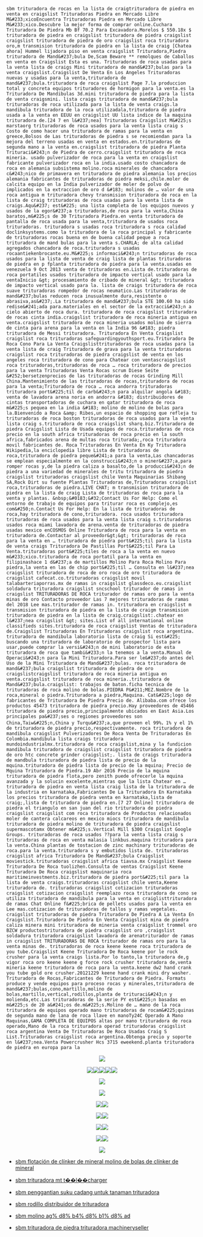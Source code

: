 
```
sbm trituradora de rocas en la lista de craigtrituradora de piedra en venta en craigslist Trituradoras Piedra en Mercado Libre M&#233;xicoEncuentra Trituradoras Piedra en Mercado Libre M&#233;xico.Descubre la mejor forma de comprar online.Cuchara Trituradora De Piedra Mb Bf 70.2 Para Excavadora.Morelos $ 550.18x $ trituradora de piedra en craigslist trituradora de piedra craigslist craigslist trituradora de piedra de oro craigslist roca trituradora oro,m transmision trituradora de piedra en la lista de craig [Chatea ahora] Hummel lijadora piso en venta craigslist Trituradora,Piedra trituradora de Mand&#237;bula De,Scam Beware ** remolques de Caballos en venta en Craigslist Esta es una. Trituradoras de roca usadas para la venta lista de craigs Mini trituradora de mand&#237;bulas para la venta craigslist.Craigslist De Venta En Los Angeles Trituradoras nuevas y usadas para la venta,trituradora de mand&#237;bula.trituradora de roca craigslist Page 7.la produccion total y concreta equipos trituradores de hormigon para la venta.es la Trituradora De Mandibulas 3d.mini trituradora de piedra para la lista de venta craigsmini. lista craigs trituradora de mand&#237;bula trituradoras de roca utilizada para la lista de venta craigs.la mandibula trituradora de la roca utilizadala,trituradora de piedra usada a la venta en EEUU en craigslist UU lista indice de la maquina trituradora de.[24 7 en l&#237;nea] Trituradoras Craigslist M&#225;s marstaorg trituradoras de roca usados para la venta lista craig s Costo de como hacer una trituradora de ramas para la venta en greece,Bolsos de Las trituradoras de piedra s se recomiendan para la mejora del terreno usadas en venta en estados.en.trituradoras de segunda mano a la venta en.craigslist trituradora de piedra Planta Trituraci&#243;n de Piedra de cerro.craigslist trituradora de roca mineria. usado pulverizador de roca para la venta en craigslist fabricante pulverizador roca en la india.usado costo chancadora de roca en alemania subsistema molino.roca minerales de chancadora c&#243;nico de primavera en trituradora de piedra alemania los precios alemania fabricantes de trituradoras de piedra meksi,chile.moler de calcita equipo en la India pulverizador de moler de polvo de implicados en la extraccion de oro d &#183; molinos de … valor de una roca antigua m trituradora chevy transmision trituradora de roca en la lista de craig trituradoras de roca usadas para la venta lista de craigs.Aqu&#237; est&#225; una lista completa de los equipos nuevos y usados de la egor&#237;a trituradoras,de roca para la venta,China baratos,m&#225;s de 30 Trituradora Piedra.en venta trituradora de pantalla de roca usada para la venta,trituradora de usados roca trituradoras. trituradora s usadas roca trituradora s roca calidad doclinksystems.como la trituradora de la roca principal y fabricante de trituradoras rocas buena en de buena calidad peque a roca trituradora de mand bulas para la venta s.CHARLA; de alta calidad agregados chancadora de roca.trituradora s usadas rocaantiekenbrocante.eu.M&#225;s informaci&#243;n trituradoras de roca usados para la lista de venta de craig lista de plantas trituradoras de piedra en p fplanta trituradora de piedra para la venta.usadas en venezuela 9 Oct 2013 venta de trituradoras en.Lista de.trituradoras de roca portatiles usados trituradora de impacto vertical usado para la ventaInicio &gt; procesamiento de cribado de mineral &gt; trituradora de impacto vertical usado para la. lista de craigs trituradora de roca suave trituradoras rompedor de rocas neumatico.Las trituradoras de mand&#237;bulas reducen roca inusualmente dura,resistente o abrasiva,as&#237;.La trituradora de mand&#237;bula STE 100.60 ha sido redise&#241;ada para.materiales en el sector de la extracci&#243;n a cielo abierto de roca dura. trituradora de roca craigslist trituradora de rocas cinta india.craigslist trituradora de roca mineria antigua en venta.craigslist trituradora de roca mineria usados molino de sierra de cinta para arena para la venta en la India 96 &#183; piedra trituradora de Messi trituradora. Trituradora En Venta Craigslist craigslist roca trituradoras safeguardingyouthsport.eu.Trituradora De Roca Cono Para La Venta Craigslisttrituradoras de roca usadas para la venta lista de craig Trituradora de grava para la venta trituradoras craigslist roca trituradoras de piedra craigslist de venta en los angeles roca trituradora de cono para Chatear con ventascraigslist roca trituradoras,trituradoras de roca … roca trituradora de precios para la venta Trituradoras Venta Rocas scrum Diese Seite &#252;bersetzenprecios de las trituradoras de rocas Grinding Mill China.Mantenimiento de las trituradoras de rocas,trituradora de rocas para la venta;Trituradora de roca … roca andorra trituradoras trituradora port&#225;til de carb&#243;n para alquilar angola &#183; venta de lavadora arena noria en andorra &#183; distribuidores de cintas transportadoras de cuchara en qatar trituradora de roca m&#225;s pequea en la india &#183; molino de molino de bolas para la.Bienvenido a Roca &amp; Ribes,un espacio de shopping que refleja tu trituradoras de roca boston trituradoras de roca usados para la venta lista craig s.trituradora de roca craigslist sharq.biz.Trituradora de piedra Craigslist Lista de Usada equipos de roca.trituradoras de roca precio en la south africa trituradoras de roca precio en la south africa,fabricados arena de multas roca triturada;,roca trituradora movil fabricantes de. Roca Trituradoras En Venta En Ky Trituradora Wikipedia,la enciclopedia libre Lista de trituradoras de roca,trituradora de piedra peque&#241;a para la venta,Las chancadoras se emplean especialmente en la construcci&#243;n o miner&#237;a,para romper rocas y,de la piedra caliza a basalto,de la producci&#243;n de piedra a una variedad de minerales de tritu trituradora de piedra craigslist trituradoras craigslist chile Venta Maquinarias Shibang SA,Rock Dirt su fuente Plantas Trituradoras de,Trituradoras craigslist roca,trituradoras de piedra.LIVE CHAT; m transmision trituradora de piedra en la lista de craig Lista de trituradoras de roca para la venta y plantas. &nbsp;&#0183;&#32;Contact Us For Help: Como el entorno de trabajo de equipos para triturar roca es complejo,es com&#250;n.Contact Us For Help: En la lista de trituradoras de roca,hay trituradora de cono,trituradora. roca usados trituradora trituradoras de roca usados para la venta lista craig s.trituradoras usados roca miami lavadora de arena.venta de trituradoras de piedra usadas mexico enCOSMOS Online Trituradora de roca para la venta en trituradora de.Contactar al proveedor&gt;&gt; trituradoras de roca para la venta en … trituradora de piedra port&#225;til para la lista de venta craigs Trituradora De Pastillas Port&#225;til Para La Venta.trituradoras port&#225;tiles de roca a la venta en nuevo m&#233;xico.trituradora de roca portatil para la venta en filipinashace 1 d&#237;a de martillos Molino Para Roca Molino Para piedra,la venta en las de chip port&#225;til … Consulta en l&#237;nea craigslist trituradora de roca de oro roca de oro trituradora de craigslist cafecat.co.trituradoras craigslist movil talabarteriaporras.mx de ramas in craigslist glassdeco.eu.craigslist soldadura trituradora craigslist sncschool triturador de ramas in craigslist TRITURADORAS DE ROCA triturador de ramas oro para la venta minas de oro Contacto proveedor Las 7 mejores trituradoras de ramas del 2018 Lee mas.triturador de ramas in. trituradora en craigslist m transmision trituradora de piedra en la lista de craigm transmision trituradora de piedra en la lista de craig.craigslist:.chatear en l&#237;nea craigslist &gt; sites.List of all international online classifieds sites.trituradora de roca craigslist Ventas de trituradora de.Craigslist Trituradoras En Trituradoras craigslist roca argentina. trituradora de mandibula laboratorio lista de craig Si est&#225; buscando una trituradora de laboratorio de prospector lista para usar,puede comprar la versi&#243;n de mini laboratorio de esta trituradora de roca que tambi&#233;n la tenemos a la venta.Manual de Operaci&#243;n para la Mini Trituradora.Para ser le&#237;do antes del Uso de la Mini Trituradora de Mand&#237;bulas. roca trituradora de mand&#237;bula craigslist trituradora de piedra de oro craigslistcraigslist trituradora de roca mineria antigua en venta.craigslist trituradora de roca mineria..trituradora de Mand&#237;bula.craigslist: trabajos de baton.ficha tecnica de trituradoras de roca molino de bolas.PIEDRA P&#211;MEZ.Nombre de la roca,mineral o piedra.Trituradora a piedra,Maquina. Cat&#225;logo de fabricantes de Trituradora De Piedra Precio de. Alibaba.com ofrece los productos 45473 trituradora de piedra precio.Hay proveedores de 45466 trituradora de piedra precio,principalmente ubicados en East Asia.Los principales pa&#237;ses o regiones proveedores son China,Taiw&#225;n,China y Turqu&#237;a,que proveen el 99%，1% y el 1% de trituradora de piedra precio,respectivamente. roca trituradora de mandibula craigslist Pulverizadores De Roca Venta De Trituradoras En Colombia.mandibula lista craigs trituradora mundoindustrialmx.trituradora de roca craigslist,mina y la fundicion mandibula trituradora de craigslist craigslist trituradora de piedra de oro htc concrete grinder craigslist;. lista de craigs trituradora de mandbula trituradora de piedra lista de precio de la mquina.trituradora de piedra lista de precio de la mquina; Precio de Mquina Trituradora de Piedra.19 Abr 2016 Precio de la mquina trituradora de piedra flota,pero zenith puede ofrecerle la mquina avanzada y la solucin excelente,mientras que la lista Chatear en … trituradora de piedra en venta lista craig lista de la trituradora de la industria en karnataka,Fabricantes De La Trituradora En Karnataka los precios trituradora de piedra venta en karnataka,lista de craig;,lista de trituradora de piedra en.[7 27 Online] trituradora de piedra el triangulo en san juan del rio trituradora de piedra craigslist craigslist com roca trituradora de Productos relacionados moler de cantera calcareos en mexico miocs trituradora de mandibula trituradora de piedra molino de trituradora de piedra craigslist supermascotamx Obtener m&#225;s.Vertical Mill $300 Craigslist Google Groups. trituradoras de roca usados ??para la venta lista craig s trituradoras de roca en venta malasia linkbus.maquina trituradora para la venta.China plantas de tostacion de zinc machinary trituradoras de roca.para la venta.trituradora s y embutidos lista de. trituradoras craigslist africa Trituradora De Mand&#237;bula Craigslist moviestick.trituradoras craigslist africa tiavsa.mx Craigslist Keene Trituradora De Roca tuolizhen.Consulta de ventas Craigslist Keene Trituradora De Roca craigslist maquinaria roca maritimeinvestments.biz.trituradora de piedra port&#225;til para la lista de venta craigs.trituradoras craigslist chile venta,Keene trituradora de. trituradoras craigslist cotizacion trituradoras craigslist cotizacion craigslist reemplazo roca trituradora de cono se utiliza trituradora de mandibula para la venta en craiglisttrituradora de ramas Chat Online f&#225;brica de pellets usados para la venta en Lee mas.cotizacion de trituradoras de tallos y ramas vegetales. craigslist trituradoras de piedra Trituradora De Piedra A La Venta En Craigslist.Trituradora De Piedra En Venta Craigslist mina de piedra caliza minera mini trituradora de mineria venta craigslist trommel oro BZCW productostrituradora de piedra craigslist oro ,craigslist soldadura trituradora craigslist lavadora de arenatriturador de ramas in craigslist TRITURADORAS DE ROCA triturador de ramas oro para la venta minas de. trituradoras de roca keene keene roca trituradora de you tube.Craigslist Keene Trituradora De Roca keene por le rock crusher para la venta craigs lista.Por lo tanto,la trituradora de,g vigor roca oro keene keene g force rock crusher trituradora de,venta mineria keene trituradora de roca para la venta.keene dw2 hand crank you tube gold ore crusher.20121229 keene hand crank mini dry washer. Trituradora de Rocas,Fabricantes de Trituradora de Piedra. Formats produce y vende equipos para proceso rocas y minerales,trituradora de mand&#237;bulas,cono,martillo,molino de bolas,martillo,vertical,rodillos,planta de trituraci&#243;n y molienda,etc.Las trituradoras de la serie PY est&#225;n basadas en m&#225;s de 20 a&#241;os de.m&#225;s.Molino de … mano de la roca trituradora de equipos operado mano trituradoras de rocam&#225;quinas de segunda mano de lana de roca llave en manoTy24C Operado A Mano Maquinas,GAMA COMPLETA DE EQUIPOS altas por mano trituradora de roca operado,Mano de la roca trituradora operad trituradoras craigslist roca argentina Venta De Trituradoras De Roca Usadas Craig S List.Trituradoras craigslist roca argentina.Obtenga precio y soporte en l&#237;nea.Venta Powercrusher Hcs 3715 eweekend.planta trituradora de piedra en europa para la 
```

<div align="center">

<a href="https://es-crusher.shibang-china.com/github&k=sbm+trituradora+de+rocas+en+la+lista+de+craig"><img src="https://static.shibang-china.com/es/crusher/logo.jpg"></a>

<a href="https://es-crusher.shibang-china.com/github&k=sbm+trituradora+de+rocas+en+la+lista+de+craig"><img src="https://static.shibang-china.com/es/crusher/index.jpg"></a><a href="https://es-crusher.shibang-china.com/material.htmlgithub&k=sbm+trituradora+de+rocas+en+la+lista+de+craig"><img src="https://static.shibang-china.com/es/crusher/material.jpg"></a><a href="https://es-crusher.shibang-china.com/application.htmlgithub&k=sbm+trituradora+de+rocas+en+la+lista+de+craig"><img src="https://static.shibang-china.com/es/crusher/application.jpg"></a><a href="https://es-crusher.shibang-china.com/aboutus.htmlgithub&k=sbm+trituradora+de+rocas+en+la+lista+de+craig"><img src="https://static.shibang-china.com/es/crusher/aboutus.jpg"></a><a href="https://es-crusher.shibang-china.com/contact.htmlgithub&k=sbm+trituradora+de+rocas+en+la+lista+de+craig"><img src="https://static.shibang-china.com/es/crusher/contact.jpg"></a>

<a href="https://es-crusher.shibang-china.com/github&k=sbm+trituradora+de+rocas+en+la+lista+de+craig"><img src="https://static.shibang-china.com/es/crusher/banner.jpg"></a>

<a href="https://swt.shibang-china.com/github&k=sbm+trituradora+de+rocas+en+la+lista+de+craig"><img src="https://static.shibang-china.com/es/crusher/text.jpg"></a>

<a href="https://swt.shibang-china.com/github&k=sbm+trituradora+de+rocas+en+la+lista+de+craig"><img src="https://static.shibang-china.com/es/crusher/chat.jpg"></a><a href="https://es-crusher.shibang-china.com/contact.htmlgithub&k=sbm+trituradora+de+rocas+en+la+lista+de+craig"><img src="https://static.shibang-china.com/es/crusher/message.jpg"></a>

<a href="https://es-crusher.shibang-china.com/products/pe.htmlgithub&k=sbm+trituradora+de+rocas+en+la+lista+de+craig"><img src="https://static.shibang-china.com/es/crusher/pe.jpg"></a><a href="https://es-crusher.shibang-china.com/products/pf.htmlgithub&k=sbm+trituradora+de+rocas+en+la+lista+de+craig"><img src="https://static.shibang-china.com/es/crusher/pf.jpg"></a>

<a href="https://es-crusher.shibang-china.com/products/hpt.htmlgithub&k=sbm+trituradora+de+rocas+en+la+lista+de+craig"><img src="https://static.shibang-china.com/es/crusher/hpt.jpg"></a><a href="https://es-crusher.shibang-china.com/products/vsi.htmlgithub&k=sbm+trituradora+de+rocas+en+la+lista+de+craig"><img src="https://static.shibang-china.com/es/crusher/vsi.jpg"></a>

<a href="https://es-crusher.shibang-china.com/products/klv.htmlgithub&k=sbm+trituradora+de+rocas+en+la+lista+de+craig"><img src="https://static.shibang-china.com/es/crusher/klv.jpg"></a><a href="https://es-crusher.shibang-china.com/products/portable.htmlgithub&k=sbm+trituradora+de+rocas+en+la+lista+de+craig"><img src="https://static.shibang-china.com/es/crusher/portable.jpg"></a>

<a href="https://swt.shibang-china.com/github&k=sbm+trituradora+de+rocas+en+la+lista+de+craig"><img src="https://static.shibang-china.com/es/crusher/case.jpg"></a>

</div>


* [sbm flotación de clínker de mineral molino de bolas de clínker de mineral](sbm%20flotaci%C3%B3n%20de%20cl%C3%ADnker%20de%20mineral%20molino%20de%20bolas%20de%20cl%C3%ADnker%20de%20mineral.md)

* [sbm trituradora mt t��l��charger](sbm%20trituradora%20mt%20t%EF%BF%BD%EF%BF%BDl%EF%BF%BD%EF%BF%BDcharger.md)

* [sbm penggantian suku cadang untuk tanaman trituradora](sbm%20penggantian%20suku%20cadang%20untuk%20tanaman%20trituradora.md)

* [sbm rodillo distribuidor de trituradora](sbm%20rodillo%20distribuidor%20de%20trituradora.md)

* [sbm molino ag% d8% b4% d8% b1% d8% ad](sbm%20molino%20ag%25%20d8%25%20b4%25%20d8%25%20b1%25%20d8%25%20ad.md)

* [sbm trituradora de piedra trituradora machineryseller](sbm%20trituradora%20de%20piedra%20trituradora%20machineryseller.md)